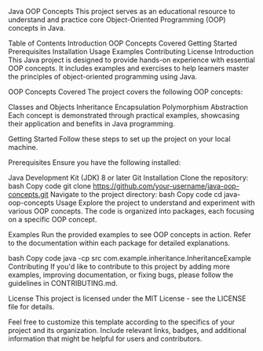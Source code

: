 Java OOP Concepts
This project serves as an educational resource to understand and practice core Object-Oriented Programming (OOP) concepts in Java.

Table of Contents
Introduction
OOP Concepts Covered
Getting Started
Prerequisites
Installation
Usage
Examples
Contributing
License
Introduction
This Java project is designed to provide hands-on experience with essential OOP concepts. It includes examples and exercises to help learners master the principles of object-oriented programming using Java.

OOP Concepts Covered
The project covers the following OOP concepts:

Classes and Objects
Inheritance
Encapsulation
Polymorphism
Abstraction
Each concept is demonstrated through practical examples, showcasing their application and benefits in Java programming.

Getting Started
Follow these steps to set up the project on your local machine.

Prerequisites
Ensure you have the following installed:

Java Development Kit (JDK) 8 or later
Git
Installation
Clone the repository:
bash
Copy code
git clone https://github.com/your-username/java-oop-concepts.git
Navigate to the project directory:
bash
Copy code
cd java-oop-concepts
Usage
Explore the project to understand and experiment with various OOP concepts. The code is organized into packages, each focusing on a specific OOP concept.

Examples
Run the provided examples to see OOP concepts in action. Refer to the documentation within each package for detailed explanations.

bash
Copy code
java -cp src com.example.inheritance.InheritanceExample
Contributing
If you'd like to contribute to this project by adding more examples, improving documentation, or fixing bugs, please follow the guidelines in CONTRIBUTING.md.

License
This project is licensed under the MIT License - see the LICENSE file for details.

Feel free to customize this template according to the specifics of your project and its organization. Include relevant links, badges, and additional information that might be helpful for users and contributors.
